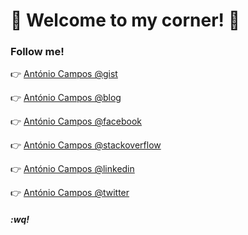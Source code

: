 # 👋 Welcome to my corner! 👋

### Follow me!

👉 [António Campos @gist](https://gist.github.com/antoniocampos)

👉 [António Campos @blog](https://antoniocampos.net/)

👉 [António Campos @facebook](https://www.facebook.com/jantoniofcampos)

👉 [António Campos @stackoverflow](https://stackoverflow.com/users/953215/ant%c3%b3nio-campos)

👉 [António Campos @linkedin](https://www.linkedin.com/in/antoniocampos/)

👉 [António Campos @twitter](https://twitter.com/jantoniofcampos/)

##### :wq!
